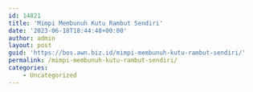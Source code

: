 ```yaml
---
id: 14821
title: 'Mimpi Membunuh Kutu Rambut Sendiri'
date: '2023-06-18T18:44:48+00:00'
author: admin
layout: post
guid: 'https://bos.awn.biz.id/mimpi-membunuh-kutu-rambut-sendiri/'
permalink: /mimpi-membunuh-kutu-rambut-sendiri/
categories:
    - Uncategorized
---
```


